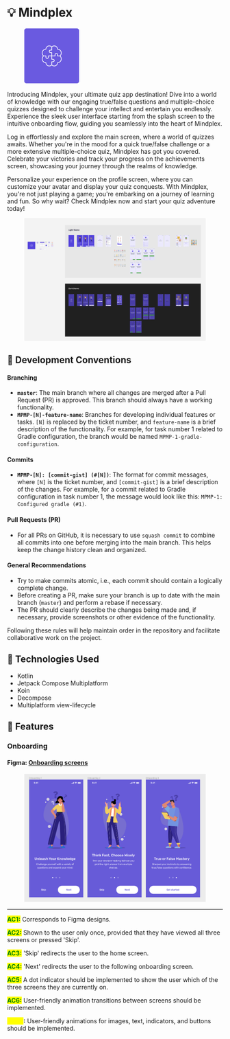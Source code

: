 # 💡 Mindplex

<div align="left">

<figure><img src=".gitbook/assets/Logo.svg" alt="" width="128"><figcaption></figcaption></figure>

</div>

Introducing Mindplex, your ultimate quiz app destination! Dive into a world of knowledge with our engaging true/false
questions and multiple-choice quizzes designed to challenge your intellect and entertain you endlessly. Experience the
sleek user interface starting from the splash screen to the intuitive onboarding flow, guiding you seamlessly into the
heart of Mindplex.

Log in effortlessly and explore the main screen, where a world of quizzes awaits. Whether you're in the mood for a quick
true/false challenge or a more extensive multiple-choice quiz, Mindplex has got you covered. Celebrate your victories
and track your progress on the achievements screen, showcasing your journey through the realms of knowledge.

Personalize your experience on the profile screen, where you can customize your avatar and display your quiz conquests.
With Mindplex, you're not just playing a game; you're embarking on a journey of learning and fun. So why wait? Check
Mindplex now and start your quiz adventure today!



<figure><img src=".gitbook/assets/image (1).png" alt=""><figcaption></figcaption></figure>

## 📁 Development Conventions

#### Branching

* **`master`**: The main branch where all changes are merged after a Pull Request (PR) is approved. This branch should
  always have a working functionality.
* **`MPMP-[N]-feature-name`**: Branches for developing individual features or tasks. `[N]` is replaced by the ticket
  number, and `feature-name` is a brief description of the functionality. For example, for task number 1 related to
  Gradle configuration, the branch would be named `MPMP-1-gradle-configuration`.

#### Commits

* **`MPMP-[N]: [commit-gist] (#[N])`**: The format for commit messages, where `[N]` is the ticket number,
  and `[commit-gist]` is a brief description of the changes. For example, for a commit related to Gradle configuration
  in task number 1, the message would look like this: `MPMP-1: Configured gradle (#1)`.

#### Pull Requests (PR)

* For all PRs on GitHub, it is necessary to use `squash commit` to combine all commits into one before merging into the
  main branch. This helps keep the change history clean and organized.

#### General Recommendations

* Try to make commits atomic, i.e., each commit should contain a logically complete change.
* Before creating a PR, make sure your branch is up to date with the main branch (`master`) and perform a rebase if
  necessary.
* The PR should clearly describe the changes being made and, if necessary, provide screenshots or other evidence of the
  functionality.

Following these rules will help maintain order in the repository and facilitate collaborative work on the project.

## 🚀 Technologies Used

* Kotlin
* Jetpack Compose Multiplatform
* Koin
* Decompose
* Multiplatform view-lifecycle

## 📱 Features

### Onboarding

#### Figma: [Onboarding screens](https://www.figma.com/file/iI2ctMyZwWFNMbFcYsbk9q/Mindplex?type=design\&node-id=0-460\&mode=design\&t=27bRTu2XvkRIwMDj-4)

<figure><img src=".gitbook/assets/image.png" alt=""><figcaption></figcaption></figure>

***

<mark style="color:green;">**AC1:**</mark> Corresponds to Figma designs.

<mark style="color:green;">**AC2:**</mark> Shown to the user only once, provided that they have viewed all three screens
or pressed 'Skip'.

<mark style="color:green;">**AC3:**</mark> 'Skip' redirects the user to the home screen.

<mark style="color:green;">**AC4:**</mark> 'Next' redirects the user to the following onboarding screen.

<mark style="color:green;">**AC5:**</mark> A dot indicator should be implemented to show the user which of the three
screens they are currently on.

<mark style="color:green;">**AC6:**</mark> User-friendly animation transitions between screens should be implemented.

<mark style="color:yellow;">**OAC7**</mark>**:** User-friendly animations for images, text, indicators, and buttons
should be implemented.

